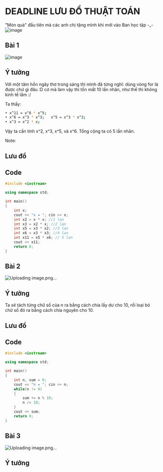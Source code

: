 # DEADLINE LƯU ĐỒ THUẬT TOÁN
"Món quà" đầu tiên mà các anh chị tặng mình khi mới vào Ban học tập -_-
![image](https://user-images.githubusercontent.com/88484431/140250344-2a1ec725-3cc9-4676-b4c0-8720f3ea6773.png)

## Bài 1
![image](https://user-images.githubusercontent.com/88484431/140250826-90f9cafd-51e5-4da8-bd87-e2df19773733.png)
## Ý tưởng
Với một tâm hồn ngây thơ trong sáng thì mình đã từng nghĩ: dùng vòng for là được chứ gì đâu :D cơ mà làm vậy thì tốn mất 10 lần nhân, như thế thì không kinh tế lắm :/ 

Ta thấy: 
```bash
• x^11 = x^6 * x^5;
• x^6 = x^3 * x^3;   x^5 = x^3 * x^2;
• x^3 = x^2 * x;
```
Vậy ta cần tính x^2, x^3, x^5, và x^6. Tổng cộng ta có 5 lần nhân.

Note: 
## Lưu đồ 

## Code
```c++
#include <iostream>

using namespace std;

int main()
{
    int x;
    cout << "x = "; cin >> x;
    int x2 = x * x; //1 lan
    int x3 = x2 * x; //2 lan
    int x5 = x3 * x2; //3 lan
    int x6 = x3 * x3; //4 lan
    int x11 = x5 * x6; // 5 lan
    cout << x11;
    return 0;
}
```

## Bài 2
![Uploading image.png…]()
## Ý tưởng
Ta sẽ tách từng chữ số của n ra bằng cách chia lấy dư cho 10, rồi loại bỏ chữ số đó ra bằng cách chia nguyên cho 10.
## Lưu đồ

## Code
```c++
#include <iostream>

using namespace std;

int main()
{
    int n, sum = 0;
    cout << "n = "; cin >> n;
    while(n != 0)
    {
        sum += n % 10;
        n /= 10;
    }
    cout << sum;
    return 0;
}
```
## Bài 3
![Uploading image.png…]()
## Ý tưởng
